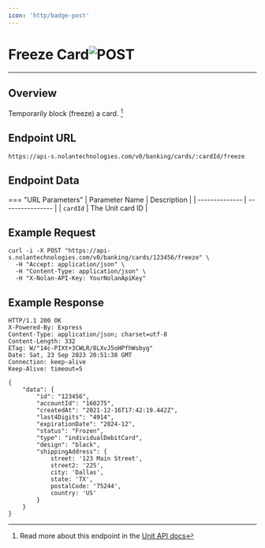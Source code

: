 ```yaml
---
icon: 'http/badge-post'
---
```


<h1 class=article-title>Freeze Card<img class="article-title-image" src="/assets/images/badge-post.svg" alt="POST"/></h1>

---

## Overview
Temporarily block (freeze) a card. [^ 1]

## Endpoint URL
`https://api-s.nolantechnologies.com/v0/banking/cards/:cardId/freeze`

## Endpoint Data
=== "URL Parameters"
    | Parameter Name | Description      | 
    | -------------- | ---------------- |
    | `cardId`       | The Unit card ID |
    

## Example Request
```text
curl -i -X POST "https://api-s.nolantechnologies.com/v0/banking/cards/123456/freeze" \
  -H "Accept: application/json" \
  -H "Content-Type: application/json" \
  -H "X-Nolan-API-Key: YourNolanApiKey" 
```

## Example Response
```text
HTTP/1.1 200 OK
X-Powered-By: Express
Content-Type: application/json; charset=utf-8
Content-Length: 332
ETag: W/"14c-PIXt+3CWLR/8LXvJ5oHPfhWsbyg"
Date: Sat, 23 Sep 2023 20:51:38 GMT
Connection: keep-alive
Keep-Alive: timeout=5

{
    "data": {
        "id": "123456",
        "accountId": "160275",
        "createdAt": "2021-12-16T17:42:19.442Z",
        "last4Digits": "4914",
        "expirationDate": "2024-12",
        "status": "Frozen",
        "type": "individualDebitCard",
        "design": "black",
        "shippingAddress": {
            street: '123 Main Street',
            street2: '225',
            city: 'Dallas',
            state: 'TX',
            postalCode: '75244',
            country: 'US'
        }
    }
}
```

[^ 1]: Read more about this endpoint in the <a target="_blank" rel="noopener noreferrer" href="https://docs.unit.co/cards#freeze-card">Unit API docs</a>


